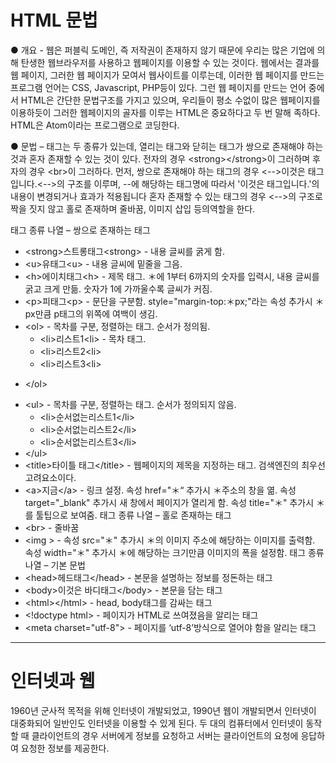 HTML 문법
========================

● 개요 - 웹은 퍼블릭 도메인, 즉 저작권이 존재하지 않기 때문에 우리는 많은 기업에 의해 탄생한 웹브라우저를 사용하고 웹페이지를 이용할 수 있는 것이다. 웹에서는 결과를 웹 페이지, 그러한 웹 페이지가 모여서 웹사이트를 이루는데, 이러한 웹 페이지를 만드는 프로그램 언어는 CSS, Javascript, PHP등이 있다. 그런 웹 페이지를 만드는 언어 중에서 HTML은 간단한 문법구조를 가지고 있으며, 우리들이 평소 수없이 많은 웹페이지를 이용하듯이 그러한 웹페이지의 골자를 이루는 HTML은 중요하다고 두 번 말해 족하다. 
 HTML은 Atom이라는 프로그램으로 코딩한다. 

● 문법 – 태그는 두 종류가 있는데, 열리는 태그와 닫히는 태그가 쌍으로 존재해야 하는 것과 혼자 존재할 수 있는 것이 있다. 전자의 경우 \<strong\>\</strong\>이 그러하며 후자의 경우 \<br\>이 그러하다.
 먼저, 쌍으로 존재해야 하는 태그의 경우 \<--\>이것은 태그입니다.\<--\>의 구조를 이루며, --에 해당하는 태그명에 따라서 '이것은 태그입니다.'의 내용이 변경되거나 효과가 적용됩니다
 혼자 존재할 수 있는 태그의 경우 \<--\>의 구조로 짝을 짓지 않고 홀로 존재하며 줄바꿈, 이미지 삽입 등의역할을 한다.

태그 종류 나열 – 쌍으로 존재하는 태그
* \<strong\>스트롱태그\<strong\> - 내용 글씨를 굵게 함.
* \<u\>유태그\<u\> - 내용 글씨에 밑줄을 그음.
* \<h\>에이치태그\<h\> - 제목 태그. ＊에 1부터 6까지의 숫자를 입력시, 내용 글씨를 굵고 크게 만듦. 숫자가 1에 가까울수록 글씨가 커짐.
* \<p\>피태그\<p\> - 문단을 구분함. style="margin-top:＊px;"라는 속성 추가시 ＊px만큼 p태그의 위쪽에 여백이 생김.
* \<ol\> - 목차를 구분, 정렬하는 태그. 순서가 정의됨.
  - \<li\>리스트1\<li\> - 목차 태그.
  - \<li\>리스트2\<li\>
  - \<li\>리스트3\<li\>
- \</ol\>
* \<ul\> - 목차를 구분, 정렬하는 태그. 순서가 정의되지 않음.
  - \<li\>순서없는리스트1\</li\>
  - \<li\>순서없는리스트2\</li\>
  - \<li\>순서없는리스트3\</li\>
* \</ul\>
* \<title\>타이틀 태그\</title\> - 웹페이지의 제목을 지정하는 태그. 검색엔진의 최우선 고려요소이다.
* \<a\>지금\</a\> - 링크 설정. 속성 href="＊“ 추가시 ＊주소의 창을 엶. 속성 target="_blank" 추가시 새 창에서 페이지가 열리게 함. 속성 title="＊" 추가시 ＊를 툴팁으로 보여줌.
태그 종류 나열 – 홀로 존재하는 태그
 * \<br\> - 줄바꿈
 * \<img \> - 속성 src="＊" 추가시 ＊의 이미지 주소에 해당하는 이미지를 출력함. 속성 width="＊" 추가시 ＊에 해당하는 크기만큼 이미지의 폭을 설정함.
태그 종류 나열 – 기본 문법
 * \<head\>헤드태그\</head\> - 본문을 설명하는 정보를 정돈하는 태그
 * \<body\>이것은 바디태그\</body\> - 본문을 담는 태그
 * \<html\>\</html\> - head, body태그를 감싸는 태그
 * \<!doctype html\> - 페이지가 HTML로 쓰여졌음을 알리는 태그
 * \<meta charset="utf-8"\> - 페이지를 ‘utf-8’방식으로 열어야 함을 알리는 태그
----------------------------------------------------------

인터넷과 웹
===============================
 
 1960년 군사적 목적을 위해 인터넷이 개발되었고, 1990년 웹이 개발되면서 인터넷이 대중화되어 일반인도 인터넷을 이용할 수 있게 된다. 두 대의 컴퓨터에서 인터넷이 동작할 때 클라이언트의 경우 서버에게 정보를 요청하고 서버는 클라이언트의 요청에 응답하여 요청한 정보를 제공한다.
